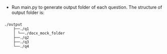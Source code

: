- Run main.py to generate output folder of each question. The structure of output folder is:

###
    ./output
        ├──./q1
        │ └──./docx_mock_folder
        ├──./q2
        ├──./q3
        └──./q4
